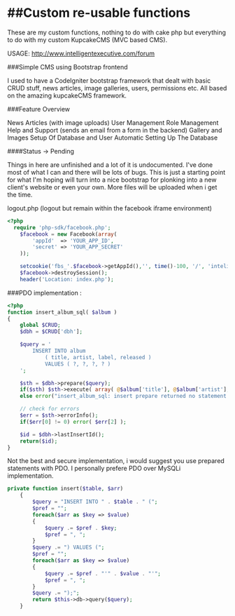 ##Custom re-usable functions
===========

These are my custom functions, nothing to do with cake php but everything to do with my custom KupcakeCMS (MVC based CMS).


USAGE: http://www.intelligentexecutive.com/forum


###Simple CMS using Bootstrap frontend


I used to have a CodeIgniter bootstrap framework that dealt with basic CRUD stuff, news articles, image galleries, users, permissions etc. All based on the amazing kupcakeCMS framework.

###Feature Overview

News Articles (with image uploads)
User Management
Role Management
Help and Support (sends an email from a form in the backend)
Gallery and Images
Setup Of Database and User Automatic
Setting Up The Database


####Status -> Pending

Things in here are unfinished and a lot of it is undocumented. I've done most of what I can and there will be lots of bugs. This is just a starting point for what I'm hoping will turn into a nice bootstrap for plonking into a new client's website or even your own.
More files will be uploaded when i get the time.

logout.php (logout but remain within the facebook iframe environment)

```php
<?php
  require 'php-sdk/facebook.php';
	$facebook = new Facebook(array(
		'appId'  => 'YOUR_APP_ID',
		'secret' => 'YOUR_APP_SECRET'
	));

	setcookie('fbs_'.$facebook->getAppId(),'', time()-100, '/', 'intelij.co.uk');
	$facebook->destroySession();
	header('Location: index.php');

```


###PDO implementation :


```php
<?php
function insert_album_sql( $album )
{
    global $CRUD;
    $dbh = $CRUD['dbh'];

    $query = '
        INSERT INTO album
            ( title, artist, label, released )
            VALUES ( ?, ?, ?, ? )
    ';

    $sth = $dbh->prepare($query);
    if($sth) $sth->execute( array( @$album['title'], @$album['artist'], @$album['label'], @$album['released'] ) );
    else error("insert_album_sql: insert prepare returned no statement handle");

    // check for errors
    $err = $sth->errorInfo();
    if($err[0] != 0) error( $err[2] );

    $id = $dbh->lastInsertId();
    return($id);
}

```

Not the best and secure implementation, i would suggest you use prepared statements with PDO.  I personally prefere PDO over MySQLi implementation.

```php
private function insert($table, $arr)
    {
        $query = "INSERT INTO " . $table . " (";
        $pref = "";
        foreach($arr as $key => $value)
        {
            $query .= $pref . $key;
            $pref = ", ";
        }
        $query .= ") VALUES (";
        $pref = "";
        foreach($arr as $key => $value)
        {
            $query .= $pref . "'" . $value . "'";
            $pref = ", ";
        }
        $query .= ");";
        return $this->db->query($query);
    }

```
